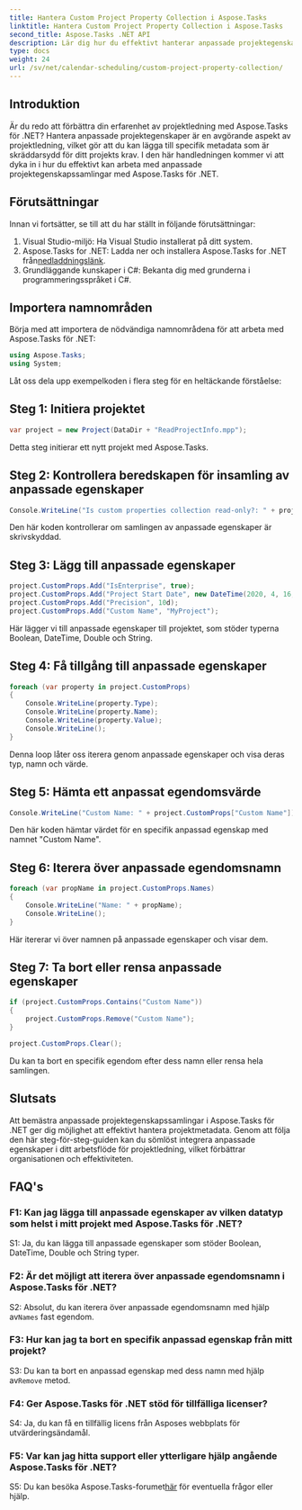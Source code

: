 ```yaml
---
title: Hantera Custom Project Property Collection i Aspose.Tasks
linktitle: Hantera Custom Project Property Collection i Aspose.Tasks
second_title: Aspose.Tasks .NET API
description: Lär dig hur du effektivt hanterar anpassade projektegenskaper i Aspose.Tasks för .NET, vilket förbättrar din projektledningsupplevelse.
type: docs
weight: 24
url: /sv/net/calendar-scheduling/custom-project-property-collection/
---
```

## Introduktion

Är du redo att förbättra din erfarenhet av projektledning med Aspose.Tasks för .NET? Hantera anpassade projektegenskaper är en avgörande aspekt av projektledning, vilket gör att du kan lägga till specifik metadata som är skräddarsydd för ditt projekts krav. I den här handledningen kommer vi att dyka in i hur du effektivt kan arbeta med anpassade projektegenskapssamlingar med Aspose.Tasks för .NET.

## Förutsättningar

Innan vi fortsätter, se till att du har ställt in följande förutsättningar:

1. Visual Studio-miljö: Ha Visual Studio installerat på ditt system.
2.  Aspose.Tasks for .NET: Ladda ner och installera Aspose.Tasks for .NET från[nedladdningslänk](https://releases.aspose.com/tasks/net/).
3. Grundläggande kunskaper i C#: Bekanta dig med grunderna i programmeringsspråket i C#.

## Importera namnområden

Börja med att importera de nödvändiga namnområdena för att arbeta med Aspose.Tasks för .NET:

```csharp
using Aspose.Tasks;
using System;


```

Låt oss dela upp exempelkoden i flera steg för en heltäckande förståelse:

## Steg 1: Initiera projektet

```csharp
var project = new Project(DataDir + "ReadProjectInfo.mpp");
```

Detta steg initierar ett nytt projekt med Aspose.Tasks.

## Steg 2: Kontrollera beredskapen för insamling av anpassade egenskaper

```csharp
Console.WriteLine("Is custom properties collection read-only?: " + project.CustomProps.IsReadOnly);
```

Den här koden kontrollerar om samlingen av anpassade egenskaper är skrivskyddad.

## Steg 3: Lägg till anpassade egenskaper

```csharp
project.CustomProps.Add("IsEnterprise", true);
project.CustomProps.Add("Project Start Date", new DateTime(2020, 4, 16, 8, 0, 0));
project.CustomProps.Add("Precision", 10d);
project.CustomProps.Add("Custom Name", "MyProject");
```

Här lägger vi till anpassade egenskaper till projektet, som stöder typerna Boolean, DateTime, Double och String.

## Steg 4: Få tillgång till anpassade egenskaper

```csharp
foreach (var property in project.CustomProps)
{
    Console.WriteLine(property.Type);
    Console.WriteLine(property.Name);
    Console.WriteLine(property.Value);
    Console.WriteLine();
}
```

Denna loop låter oss iterera genom anpassade egenskaper och visa deras typ, namn och värde.

## Steg 5: Hämta ett anpassat egendomsvärde

```csharp
Console.WriteLine("Custom Name: " + project.CustomProps["Custom Name"]);
```

Den här koden hämtar värdet för en specifik anpassad egenskap med namnet "Custom Name".

## Steg 6: Iterera över anpassade egendomsnamn

```csharp
foreach (var propName in project.CustomProps.Names)
{
    Console.WriteLine("Name: " + propName);
    Console.WriteLine();
}
```

Här itererar vi över namnen på anpassade egenskaper och visar dem.

## Steg 7: Ta bort eller rensa anpassade egenskaper

```csharp
if (project.CustomProps.Contains("Custom Name"))
{
    project.CustomProps.Remove("Custom Name");
}

project.CustomProps.Clear();
```

Du kan ta bort en specifik egendom efter dess namn eller rensa hela samlingen.

## Slutsats

Att bemästra anpassade projektegenskapssamlingar i Aspose.Tasks för .NET ger dig möjlighet att effektivt hantera projektmetadata. Genom att följa den här steg-för-steg-guiden kan du sömlöst integrera anpassade egenskaper i ditt arbetsflöde för projektledning, vilket förbättrar organisationen och effektiviteten.

## FAQ's

### F1: Kan jag lägga till anpassade egenskaper av vilken datatyp som helst i mitt projekt med Aspose.Tasks för .NET?

S1: Ja, du kan lägga till anpassade egenskaper som stöder Boolean, DateTime, Double och String typer.

### F2: Är det möjligt att iterera över anpassade egendomsnamn i Aspose.Tasks för .NET?

 S2: Absolut, du kan iterera över anpassade egendomsnamn med hjälp av`Names` fast egendom.

### F3: Hur kan jag ta bort en specifik anpassad egenskap från mitt projekt?

 S3: Du kan ta bort en anpassad egenskap med dess namn med hjälp av`Remove` metod.

### F4: Ger Aspose.Tasks för .NET stöd för tillfälliga licenser?

S4: Ja, du kan få en tillfällig licens från Asposes webbplats för utvärderingsändamål.

### F5: Var kan jag hitta support eller ytterligare hjälp angående Aspose.Tasks för .NET?

 S5: Du kan besöka Aspose.Tasks-forumet[här](https://forum.aspose.com/c/tasks/15) för eventuella frågor eller hjälp.